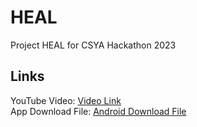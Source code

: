 # HEAL

Project HEAL for CSYA Hackathon 2023

## Links

YouTube Video: [Video Link](https://youtu.be/TvZW-SwVTog)
<br>
App Download File: [Android Download File](https://drive.google.com/file/d/10wcR2OyHf6NreyZ-6pjgRvg0QrGjhZof/view?usp=sharing)

